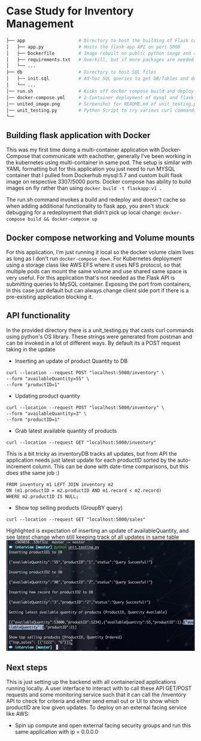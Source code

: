 
# Case Study for Inventory Management
``` bash
├── app                    # Directory to host the building of Flask container
│   ├── app.py             # Hosts the flask app API on port 5000
│   ├── Dockerfile         # Image rebuilt on public python image and adding in app.py
│   ├── requirements.txt   # Overkill, but if more packages are needed this is cleaner
│   └── ...                
├── db                     # Directory to host SQL files
│   ├── init.sql           # Ad-hoc SQL queries to get DB/Tables and dummy data inserted
│   └── ...                
│── run.sh                 # Kicks off docker compose build and deploy - Nice to have for testing
│── docker-compose.yml     # 2-Container deployment of mysql and flask app
│── united_image.png       # Screenshot for README.md of unit_testing.py
│── unit_testing.py        # Python Script to try various curl commands for POST/GET
└──
```

## Building flask application with Docker

This was my first time doing a multi-container application with Docker-Compose that communicate with eachother, generally I've been working in the kubernetes using multi-container in same pod. The setup is similar with YAML formatting but for this application you just need to run MYSQL container that I pulled from Dockerhub mysql:5.7 and custom built flask image on respective 3307/5000 ports. Docker compose has ability to build images on fly rather than using ```docker build -t flaskapp:v1 . ```

The run.sh command invokes a build and redeploy and doesn't cache so when adding additional functionality to flask app, you aren't stuck debugging for a redeployment that didn't pick up local change: ```docker-compose build && docker-compose up ```

## Docker compose networking and Volume mounts

For this application, I'm just running it local so the docker volume claim lives as long as I don't run ```docker-compose down```. For Kubernetes deployment using a storage class like AWS EFS where it uses NFS protocol, so that multiple pods can mount the same volume and use shared same space is very useful. For this application that's not needed as the Flask API is submitting queries to MySQL container. Exposing the port from containers, in this case just default but can always change client side port if there is a pre-existing application blocking it.

## API functionality

In the provided directory there is a unit_testing.py that casts curl commands using python's OS library. These strings were generated from postman and can be invoked in a lot of different ways. By default its a POST request taking in the update

* Inserting an update of product Quantity to DB

```
curl --location --request POST "localhost:5000/inventory" \
--form "availableQuantity=55" \
--form "productID=1"
```

* Updating product quantity

```
curl --location --request POST "localhost:5000/inventory" \
--form "availableQuantity=3" \
--form "productID=1"
```

* Grab latest available quantity of products
```
curl --location --request GET "localhost:5000/inventory"
```

This is a bit tricky as inventoryDB tracks all updates, but from API the application needs just latest update for each productID sorted by the auto-increment column. This can be done with date-time comparisons, but this does sthe same job :)

```SELECT m1.productId,m1.availableQuantity
FROM inventory m1 LEFT JOIN inventory m2
ON (m1.productID = m2.productID AND m1.record < m2.record)
WHERE m2.productID IS NULL;
```


* Show top selling products (GroupBY query)

```
curl --location --request GET "localhost:5000/sales"
```

Highlighted is expectation of inserting an update of availableQuantity, and see latest change when still keeping track of all updates in same table
![](unit_image.png)

## Next steps

This is just setting up the backend with all containerized applications running locally. A user interface to interact with to call these API GET/POST requests and some monitoring service such that it can call the /inventory API to check for criteria and either send email out or UI to show which productID are low given updates. To deploy on an external facing service like AWS:

* Spin up compute and open external facing security groups and run this same application with ip = 0.0.0.0
<!-- * Use a public     -->
